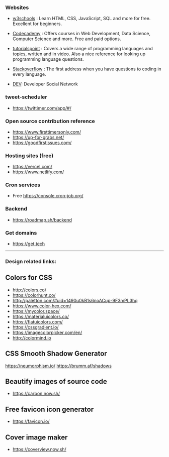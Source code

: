 ### Websites

- [w3schools](www.w3schools.com) : Learn HTML, CSS, JavaScript, SQL and more for free. Excellent for beginners.

- [Codecademy](www.codecademy.com) : Offers courses in Web Development, Data Science, Computer Science and more. Free and paid options.

- [tutorialspoint](www.tutorialspoint.com) : Covers a wide range of programming languages and topics, written and in video. Also a nice reference for looking up programming language questions.
- [Stackoverflow](https://stackoverflow.com/) : The first address when you have questions to coding in every language.
- [DEV](https://dev.to/): Developer Social Network

### tweet-scheduler 

- https://twittimer.com/app/#/


### Open source contribution reference

- https://www.firsttimersonly.com/
- https://up-for-grabs.net/
- https://goodfirstissues.com/


### Hosting sites (free)

- https://vercel.com/
- https://www.netlify.com/

### Cron services

-  Free https://console.cron-job.org/

### Backend 

- https://roadmap.sh/backend

### Get domains

- https://get.tech

---

### Design related links:

## Colors for CSS
- http://colors.co/
- https://colorhunt.co/
- http://paletton.com/#uid=1490u0kB1s6noACup-9F3mPL3hq
- https://www.color-hex.com/
- https://mycolor.space/
- https://materialuicolors.co/
- https://flatuicolors.com/
- https://cssgradient.io/
- https://imagecolorpicker.com/en/
- http://colormind.io

## CSS Smooth Shadow Generator

https://neumorphism.io/
https://brumm.af/shadows

## Beautify images of source code

- https://carbon.now.sh/

## Free favicon icon generator 

- https://favicon.io/


## Cover image maker

- https://coverview.now.sh/

